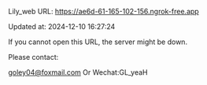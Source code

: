 Lily_web URL: https://ae6d-61-165-102-156.ngrok-free.app

Updated at: 2024-12-10 16:27:24

If you cannot open this URL, the server might be down.

Please contact: 

goley04@foxmail.com Or Wechat:GL_yeaH